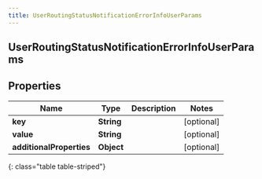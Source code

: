 ```yaml
---
title: UserRoutingStatusNotificationErrorInfoUserParams
---
```

## UserRoutingStatusNotificationErrorInfoUserParams


## Properties

| Name | Type | Description | Notes |
| ------------ | ------------- | ------------- | ------------- |
| **key** | **String** |  |  [optional] |
| **value** | **String** |  |  [optional] |
| **additionalProperties** | **Object** |  |  [optional] |
{: class="table table-striped"}



